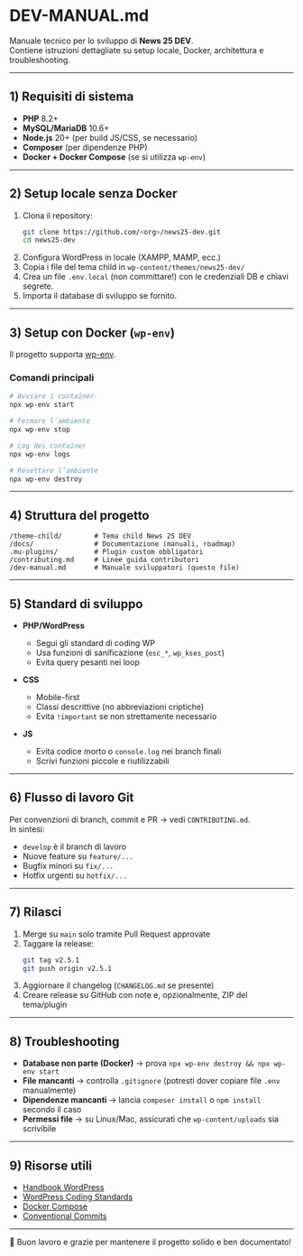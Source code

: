 # DEV-MANUAL.md

Manuale tecnico per lo sviluppo di **News 25 DEV**.  
Contiene istruzioni dettagliate su setup locale, Docker, architettura e troubleshooting.  

---

## 1) Requisiti di sistema
- **PHP** 8.2+
- **MySQL/MariaDB** 10.6+
- **Node.js** 20+ (per build JS/CSS, se necessario)
- **Composer** (per dipendenze PHP)
- **Docker + Docker Compose** (se si utilizza `wp-env`)

---

## 2) Setup locale senza Docker
1. Clona il repository:
   ```bash
   git clone https://github.com/<org>/news25-dev.git
   cd news25-dev
   ```
2. Configura WordPress in locale (XAMPP, MAMP, ecc.)  
3. Copia i file del tema child in `wp-content/themes/news25-dev/`  
4. Crea un file `.env.local` (non committare!) con le credenziali DB e chiavi segrete.  
5. Importa il database di sviluppo se fornito.

---

## 3) Setup con Docker (`wp-env`)
Il progetto supporta [wp-env](https://developer.wordpress.org/block-editor/reference-guides/packages/packages-env/).

### Comandi principali
```bash
# Avviare i container
npx wp-env start

# Fermare l’ambiente
npx wp-env stop

# Log dei container
npx wp-env logs

# Resettare l’ambiente
npx wp-env destroy
```

---

## 4) Struttura del progetto
```
/theme-child/        # Tema child News 25 DEV
/docs/               # Documentazione (manuali, roadmap)
.mu-plugins/         # Plugin custom obbligatori
/contributing.md     # Linee guida contributori
/dev-manual.md       # Manuale sviluppatori (questo file)
```

---

## 5) Standard di sviluppo
- **PHP/WordPress**
  - Segui gli standard di coding WP
  - Usa funzioni di sanificazione (`esc_*`, `wp_kses_post`)
  - Evita query pesanti nei loop

- **CSS**
  - Mobile-first
  - Classi descrittive (no abbreviazioni criptiche)
  - Evita `!important` se non strettamente necessario

- **JS**
  - Evita codice morto o `console.log` nei branch finali
  - Scrivi funzioni piccole e riutilizzabili

---

## 6) Flusso di lavoro Git
Per convenzioni di branch, commit e PR → vedi `CONTRIBUTING.md`.  
In sintesi:
- `develop` è il branch di lavoro
- Nuove feature su `feature/...`
- Bugfix minori su `fix/...`
- Hotfix urgenti su `hotfix/...`

---

## 7) Rilasci
1. Merge su `main` solo tramite Pull Request approvate  
2. Taggare la release:
   ```bash
   git tag v2.5.1
   git push origin v2.5.1
   ```
3. Aggiornare il changelog (`CHANGELOG.md` se presente)  
4. Creare release su GitHub con note e, opzionalmente, ZIP del tema/plugin  

---

## 8) Troubleshooting
- **Database non parte (Docker)** → prova `npx wp-env destroy && npx wp-env start`  
- **File mancanti** → controlla `.gitignore` (potresti dover copiare file `.env` manualmente)  
- **Dipendenze mancanti** → lancia `composer install` o `npm install` secondo il caso  
- **Permessi file** → su Linux/Mac, assicurati che `wp-content/uploads` sia scrivibile  

---

## 9) Risorse utili
- [Handbook WordPress](https://developer.wordpress.org/)  
- [WordPress Coding Standards](https://developer.wordpress.org/coding-standards/wordpress-coding-standards/)  
- [Docker Compose](https://docs.docker.com/compose/)  
- [Conventional Commits](https://www.conventionalcommits.org/)  

---

🙌 Buon lavoro e grazie per mantenere il progetto solido e ben documentato!
